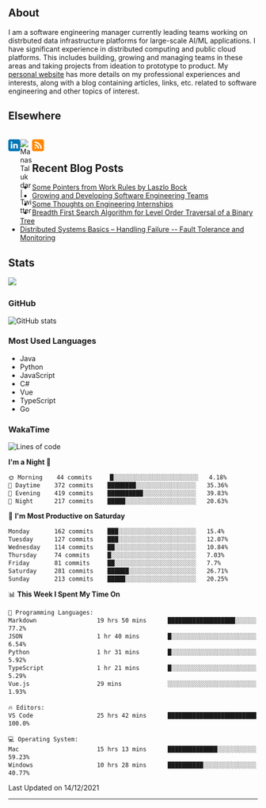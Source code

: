 ## About

I am a software engineering manager currently leading teams working on distrbuted data infrastructure platforms for large-scale AI/ML applications. I have significant experience in distributed computing and public cloud platforms. This includes building, growing and managing teams in these areas and taking projects from ideation to prototype to product. My [personal website](https://manastalukdar.github.io/) has more details on my professional experiences and interests, along with a blog containing articles, links, etc. related to software engineering and other topics of interest.

## Elsewhere

</br>

<a href="https://www.linkedin.com/in/manastalukdar" target="_blank">
  <img align="left" alt="Manas Talukdar | Linkedin" width="24px" src="https://raw.githubusercontent.com/edent/SuperTinyIcons/master/images/svg/linkedin.svg" />
</a>
<a href="https://www.twitter.com/manastalukdar" target="_blank">
  <img align="left" alt="Manas Talukdar | Twitter" width="24px" src="https://github.com/TheDudeThatCode/TheDudeThatCode/blob/master/Assets/Twitter.svg" />
</a>
<a href="https://manastalukdar.github.io/" target="_blank">
  <img align="left" alt="Manas Talukdar | Website" width="24px" src="https://github.com/edent/SuperTinyIcons/blob/master/images/svg/rss.svg" />
</a>

</br>

## Recent Blog Posts

<!-- BLOG:START -->
- [Some Pointers from Work Rules by Laszlo Bock](https://manastalukdar.github.io/blog/2020/01/25/work-rules-laszlo-bock-pointers/)
- [Growing and Developing Software Engineering Teams](https://manastalukdar.github.io/blog/2019/09/19/growing-developing-software-engineering-teams/)
- [Some Thoughts on Engineering Internships](https://manastalukdar.github.io/blog/2019/09/04/some-thoughts-on-engineering-internships/)
- [Breadth First Search Algorithm for Level Order Traversal of a Binary Tree](https://manastalukdar.github.io/blog/2019/08/29/breadth-first-search-binary-tree-level-order-traversal/)
- [Distributed Systems Basics – Handling Failure -- Fault Tolerance and Monitoring](https://manastalukdar.github.io/blog/2019/08/19/katemats-distributed-systems-fault-tolerance-monitoring/)
<!-- BLOG:END -->

## Stats

![](https://komarev.com/ghpvc/?username=manastalukdar)

### GitHub

![GitHub stats](https://github-readme-stats.vercel.app/api?username=manastalukdar&show_icons=true&hide_border=true&hide_rank=true&hide_title=true&icon_color=79ff97&text_color=cecac3&bg_color=4d4b4b)

### Most Used Languages

- Java
- Python
- JavaScript
- C#
- Vue
- TypeScript
- Go

<!--
![Top Langs](https://github-readme-stats.vercel.app/api/top-langs/?username=manastalukdar&layout=compact&hide_border=true&hide_title=true&icon_color=79ff97&text_color=cecac3&bg_color=4d4b4b)
-->

### WakaTime

<!--START_SECTION:waka-->
![Lines of code](https://img.shields.io/badge/From%20Hello%20World%20I%27ve%20Written-84%20Thousand%20lines%20of%20code-blue)

**I'm a Night 🦉** 

```text
🌞 Morning    44 commits     █░░░░░░░░░░░░░░░░░░░░░░░░   4.18% 
🌆 Daytime    372 commits    ████████░░░░░░░░░░░░░░░░░   35.36% 
🌃 Evening    419 commits    ██████████░░░░░░░░░░░░░░░   39.83% 
🌙 Night      217 commits    █████░░░░░░░░░░░░░░░░░░░░   20.63%

```
📅 **I'm Most Productive on Saturday** 

```text
Monday       162 commits    ███░░░░░░░░░░░░░░░░░░░░░░   15.4% 
Tuesday      127 commits    ███░░░░░░░░░░░░░░░░░░░░░░   12.07% 
Wednesday    114 commits    ██░░░░░░░░░░░░░░░░░░░░░░░   10.84% 
Thursday     74 commits     █░░░░░░░░░░░░░░░░░░░░░░░░   7.03% 
Friday       81 commits     ██░░░░░░░░░░░░░░░░░░░░░░░   7.7% 
Saturday     281 commits    ██████░░░░░░░░░░░░░░░░░░░   26.71% 
Sunday       213 commits    █████░░░░░░░░░░░░░░░░░░░░   20.25%

```


📊 **This Week I Spent My Time On** 

```text
💬 Programming Languages: 
Markdown                 19 hrs 50 mins      ███████████████████░░░░░░   77.2% 
JSON                     1 hr 40 mins        █░░░░░░░░░░░░░░░░░░░░░░░░   6.54% 
Python                   1 hr 31 mins        █░░░░░░░░░░░░░░░░░░░░░░░░   5.92% 
TypeScript               1 hr 21 mins        █░░░░░░░░░░░░░░░░░░░░░░░░   5.29% 
Vue.js                   29 mins             ░░░░░░░░░░░░░░░░░░░░░░░░░   1.93%

🔥 Editors: 
VS Code                  25 hrs 42 mins      █████████████████████████   100.0%

💻 Operating System: 
Mac                      15 hrs 13 mins      ██████████████░░░░░░░░░░░   59.23% 
Windows                  10 hrs 28 mins      ██████████░░░░░░░░░░░░░░░   40.77%

```


 Last Updated on 14/12/2021
<!--END_SECTION:waka-->

---

<!--

**manastalukdar/manastalukdar** is a ✨ _special_ ✨ repository because its `README.md` (this file) appears on your GitHub profile.

Here are some ideas to get you started:

- 🔭 I’m currently working on ...
- 🌱 I’m currently learning ...
- 👯 I’m looking to collaborate on ...
- 🤔 I’m looking for help with ...
- 💬 Ask me about ...
- 📫 How to reach me: ...
- 😄 Pronouns: ...
- ⚡ Fun fact: ...
-->
